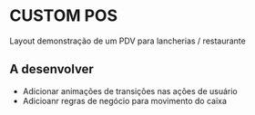 # CUSTOM POS 
Layout demonstração de um PDV  para lancherias / restaurante

## A desenvolver
- Adicionar animações de transições nas ações de usuário
- Adicioanr regras de negócio para movimento do caixa



